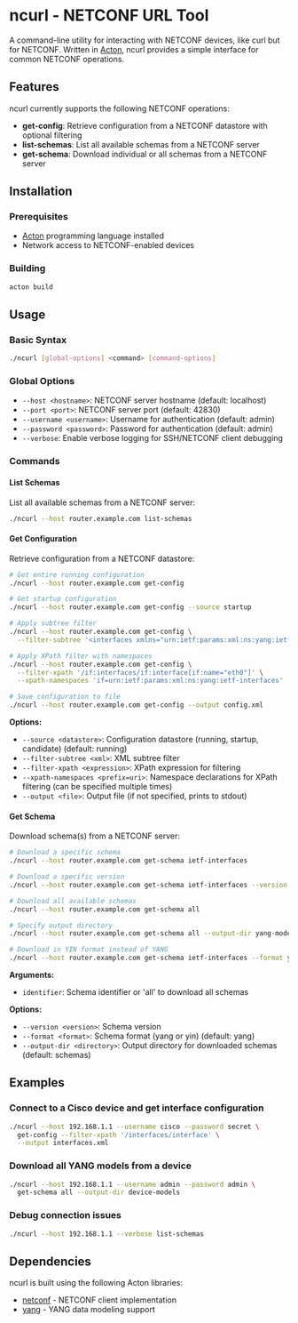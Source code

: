 # ncurl - NETCONF URL Tool

A command-line utility for interacting with NETCONF devices, like curl but for NETCONF. Written in [Acton](https://www.acton-lang.org/), ncurl provides a simple interface for common NETCONF operations.

## Features

ncurl currently supports the following NETCONF operations:

- **get-config**: Retrieve configuration from a NETCONF datastore with optional filtering
- **list-schemas**: List all available schemas from a NETCONF server
- **get-schema**: Download individual or all schemas from a NETCONF server

## Installation

### Prerequisites

- [Acton](https://www.acton-lang.org/) programming language installed
- Network access to NETCONF-enabled devices

### Building

```bash
acton build
```

## Usage

### Basic Syntax

```bash
./ncurl [global-options] <command> [command-options]
```

### Global Options

- `--host <hostname>`: NETCONF server hostname (default: localhost)
- `--port <port>`: NETCONF server port (default: 42830)
- `--username <username>`: Username for authentication (default: admin)
- `--password <password>`: Password for authentication (default: admin)
- `--verbose`: Enable verbose logging for SSH/NETCONF client debugging

### Commands

#### List Schemas

List all available schemas from a NETCONF server:

```bash
./ncurl --host router.example.com list-schemas
```

#### Get Configuration

Retrieve configuration from a NETCONF datastore:

```bash
# Get entire running configuration
./ncurl --host router.example.com get-config

# Get startup configuration
./ncurl --host router.example.com get-config --source startup

# Apply subtree filter
./ncurl --host router.example.com get-config \
  --filter-subtree '<interfaces xmlns="urn:ietf:params:xml:ns:yang:ietf-interfaces"/>'

# Apply XPath filter with namespaces
./ncurl --host router.example.com get-config \
  --filter-xpath '/if:interfaces/if:interface[if:name="eth0"]' \
  --xpath-namespaces 'if=urn:ietf:params:xml:ns:yang:ietf-interfaces'

# Save configuration to file
./ncurl --host router.example.com get-config --output config.xml
```

**Options:**
- `--source <datastore>`: Configuration datastore (running, startup, candidate) (default: running)
- `--filter-subtree <xml>`: XML subtree filter
- `--filter-xpath <expression>`: XPath expression for filtering
- `--xpath-namespaces <prefix=uri>`: Namespace declarations for XPath filtering (can be specified multiple times)
- `--output <file>`: Output file (if not specified, prints to stdout)

#### Get Schema

Download schema(s) from a NETCONF server:

```bash
# Download a specific schema
./ncurl --host router.example.com get-schema ietf-interfaces

# Download a specific version
./ncurl --host router.example.com get-schema ietf-interfaces --version 2018-02-20

# Download all available schemas
./ncurl --host router.example.com get-schema all

# Specify output directory
./ncurl --host router.example.com get-schema all --output-dir yang-models

# Download in YIN format instead of YANG
./ncurl --host router.example.com get-schema ietf-interfaces --format yin
```

**Arguments:**
- `identifier`: Schema identifier or 'all' to download all schemas

**Options:**
- `--version <version>`: Schema version
- `--format <format>`: Schema format (yang or yin) (default: yang)
- `--output-dir <directory>`: Output directory for downloaded schemas (default: schemas)

## Examples

### Connect to a Cisco device and get interface configuration

```bash
./ncurl --host 192.168.1.1 --username cisco --password secret \
  get-config --filter-xpath '/interfaces/interface' \
  --output interfaces.xml
```

### Download all YANG models from a device

```bash
./ncurl --host 192.168.1.1 --username admin --password admin \
  get-schema all --output-dir device-models
```

### Debug connection issues

```bash
./ncurl --host 192.168.1.1 --verbose list-schemas
```

## Dependencies

ncurl is built using the following Acton libraries:
- [netconf](https://github.com/orchestron-orchestrator/netconf.git) - NETCONF client implementation
- [yang](https://github.com/orchestron-orchestrator/acton-yang.git) - YANG data modeling support

